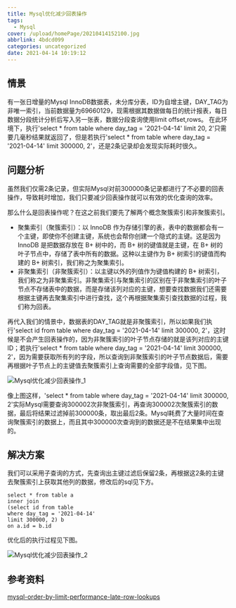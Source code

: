 ```yaml
---
title: Mysql优化减少回表操作
tags:
  - Mysql
cover: /upload/homePage/20210414152100.jpg
abbrlink: 4bdcd099
categories: uncategorized
date: 2021-04-14 10:19:12
---
```

## 情景
有一张日增量的Mysql InnoDB数据表，未分库分表，ID为自增主键，DAY_TAG为非唯一索引，当前数据量为69660129，现需根据其数据做每日的统计报表，每日数据分段统计分析后写入另一张表，数据分段查询使用limit offset,rows。
在此环境下，执行'select * from table where day_tag = '2021-04-14' limit 20, 2'只需要几毫秒结果就返回了，但是若执行'select * from table where day_tag = '2021-04-14' limit 300000, 2'，还是2条记录却会发现实际耗时很久。

## 问题分析
虽然我们仅需2条记录，但实际Mysql对前300000条记录都进行了不必要的回表操作，导致耗时增加，我们只要减少回表操作就可以有效的优化查询的效率。

那么什么是回表操作呢？在这之前我们要先了解两个概念聚簇索引和非聚簇索引。

- 聚集索引（聚簇索引）：以 InnoDB 作为存储引擎的表，表中的数据都会有一个主键，即使你不创建主键，系统也会帮你创建一个隐式的主键。这是因为 InnoDB 是把数据存放在 B+ 树中的，而 B+ 树的键值就是主键，在 B+ 树的叶子节点中，存储了表中所有的数据。这种以主键作为 B+ 树索引的键值而构建的 B+ 树索引，我们称之为聚集索引。
- 非聚集索引（非聚簇索引）：以主键以外的列值作为键值构建的 B+ 树索引，我们称之为非聚集索引。非聚集索引与聚集索引的区别在于非聚集索引的叶子节点不存储表中的数据，而是存储该列对应的主键，想要查找数据我们还需要根据主键再去聚集索引中进行查找，这个再根据聚集索引查找数据的过程，我们称为回表。

再代入我们的情景中，数据表的DAY_TAG就是非聚簇索引，所以如果我们执行'select id from table where day_tag = '2021-04-14' limit 300000, 2'，这时候是不会产生回表操作的，因为非聚簇索引的叶子节点存储的就是该列对应的主键ID；若执行'select * from table where day_tag = '2021-04-14' limit 300000, 2'，因为需要获取所有列的字段，所以查询到非聚簇索引的叶子节点数据后，需要再根据叶子节点上的主键值去聚簇索引上查询需要的全部字段值，见下图。

![Mysql优化减少回表操作_1](/upload/Mysql优化减少回表操作/Mysql优化减少回表操作_1.png)

像上图这样，'select * from table where day_tag = '2021-04-14' limit 300000, 2'实际Mysql需要查询300002次非聚簇索引，再查询300002次聚簇索引的数据，最后将结果过滤掉前300000条，取出最后2条。Mysql耗费了大量时间在查询聚簇索引的数据上，而且其中300000次查询到的数据还是不在结果集中出现的。

## 解决方案
我们可以采用子查询的方式，先查询出主键过滤后保留2条，再根据这2条的主键去聚簇索引上获取其他列的数据，修改后的sql见下方。
```
select * from table a 
inner join 
(select id from table
where day_tag = '2021-04-14'
limit 300000, 2) b
on a.id = b.id
```

优化后的执行过程见下图。

![Mysql优化减少回表操作_2](/upload/Mysql优化减少回表操作/Mysql优化减少回表操作_2.png)

## 参考资料
[mysql-order-by-limit-performance-late-row-lookups](https://explainextended.com/2009/10/23/mysql-order-by-limit-performance-late-row-lookups/)


